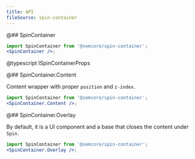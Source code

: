 ```yaml
---
title: API
fileSource: spin-container
---
```


@## SpinContainer

```jsx
import SpinContainer from '@semcore/spin-container';
<SpinContainer />;
```

@typescript ISpinContainerProps

@## SpinContainer.Content

Content wrapper with proper `position` and `z-index`.

```jsx
import SpinContainer from '@semcore/spin-container';
<SpinContainer.Content />;
```

@## SpinContainer.Overlay

By default, it is a UI component and a base that closes the content under `Spin`.

```jsx
import SpinContainer from '@semcore/spin-container';
<SpinContainer.Overlay />;
```
